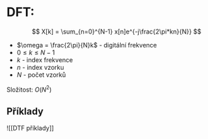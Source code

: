 # DFT:
$$
X[k] = \sum_{n=0}^{N-1} x[n]e^{-j\frac{2\pi*kn}{N}}
$$
- $\omega = \frac{2\pi}{N}k$ - digitální frekvence
- $0 \leq k \leq N-1$
- $k$ - index frekvence
- $n$ - index vzorku
- $N$ - počet vzorků

Složitost: $O(N^2)$

## Příklady
![[DTF příklady]]